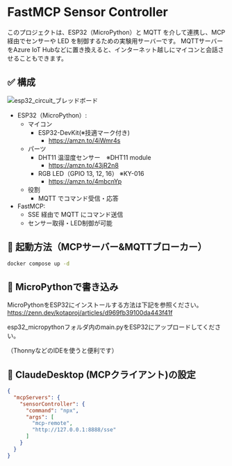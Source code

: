 # FastMCP Sensor Controller

このプロジェクトは、ESP32（MicroPython）と MQTT を介して連携し、MCP 経由でセンサーや LED を制御するための実験用サーバーです。
MQTTサーバーをAzure IoT Hubなどに置き換えると、インターネット越しにマイコンと会話させることもできます。
## ✅ 構成
![esp32_circuit_ブレッドボード](https://github.com/user-attachments/assets/658ffe65-04c2-4984-85ee-c3085c159579)
- ESP32（MicroPython）:
  - マイコン
    - ESP32-DevKit(※技適マーク付き)
      - https://amzn.to/4iWmr4s 
  - パーツ
    - DHT11 温湿度センサー　※DHT11 module
        - https://amzn.to/43jR2n8
    - RGB LED（GPIO 13, 12, 16） ※KY-016
        - https://amzn.to/4mbcnYp
  - 役割 
    - MQTT でコマンド受信・応答
- FastMCP:
  - SSE 経由で MQTT にコマンド送信
  - センサー取得・LED制御が可能


## 🚀 起動方法（MCPサーバー&MQTTブローカー）
```bash
docker compose up -d
```

## 💾 MicroPythonで書き込み
MicroPythonをESP32にインストールする方法は下記を参照ください。
https://zenn.dev/kotaproj/articles/d969fb39100da443f41f

esp32_micropythonフォルダ内のmain.pyをESP32にアップロードしてください。

（ThonnyなどのIDEを使うと便利です）


## 🧪 ClaudeDesktop (MCPクライアント)の設定
```json
{
  "mcpServers": {
    "sensorController": {
      "command": "npx",
      "args": [
        "mcp-remote",
        "http://127.0.0.1:8888/sse"
      ]
    }
  }
}

```
